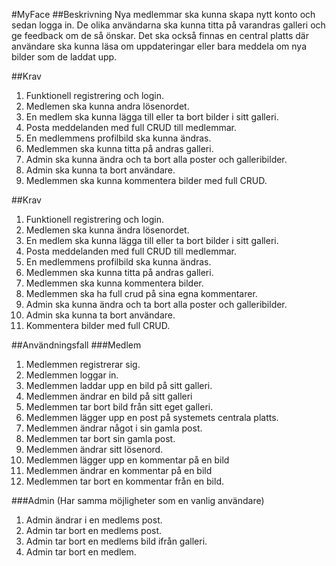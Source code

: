 #MyFace
##Beskrivning
Nya medlemmar ska kunna skapa nytt konto och sedan logga in.
De olika användarna ska kunna titta på varandras galleri och ge feedback om de så önskar.
Det ska också finnas en central platts där användare ska kunna läsa om uppdateringar eller
bara meddela om nya bilder som de laddat upp.

##Krav
1.	Funktionell registrering och login.
2.	Medlemen ska kunna andra lösenordet.
3.	En medlem ska kunna lägga till eller ta bort bilder i sitt galleri.
4.	Posta meddelanden med full CRUD till medlemmar.
5.	En medlemmens profilbild ska kunna ändras.
6.	Medlemmen ska kunna titta på andras galleri.
7.	Admin ska kunna ändra och ta bort alla poster och galleribilder.
8.	Admin ska kunna ta bort användare. 
9.	Medlemmen ska kunna kommentera bilder med full CRUD.

##Krav
1.	Funktionell registrering och login.
2.	Medlemen ska kunna ändra lösenordet.
3.	En medlem ska kunna lägga till eller ta bort bilder i sitt galleri.
4.	Posta meddelanden med full CRUD till medlemmar.
5.	En medlemmens profilbild ska kunna ändras.
6.	Medlemmen ska kunna titta på andras galleri.
7.	Medlemmen ska kunna kommentera bilder.
7.	Medlemmen ska ha full crud på sina egna kommentarer.
7.	Admin ska kunna ändra och ta bort alla poster och galleribilder.
8.	Admin ska kunna ta bort användare. 
9.	Kommentera bilder med full CRUD.

##Användningsfall
###Medlem
1.	Medlemmen registrerar sig.
2.	Medlemmen loggar in.
3.	Medlemmen laddar upp en bild på sitt galleri.
4.	Medlemmen ändrar en bild på sitt galleri
4.	Medlemmen tar bort bild från sitt eget galleri.
5.	Medlemmen lägger upp en post på systemets centrala platts.
6.	Medlemmen ändrar något i sin gamla post.
7.	Medlemmen tar bort sin gamla post.
8.	Medlemmen ändrar sitt lösenord.
9.	Medlemmen lägger upp en kommentar på en bild
10.	Medlemmen ändrar en kommentar på en bild
11.	Medlemmen tar bort en kommentar från en bild.

###Admin
(Har samma möjligheter som en vanlig användare)

1.	Admin ändrar i en medlems post.
2.	Admin tar bort en medlems post.
3.	Admin tar bort en medlems bild ifrån galleri.
4.	Admin tar bort en medlem. 

